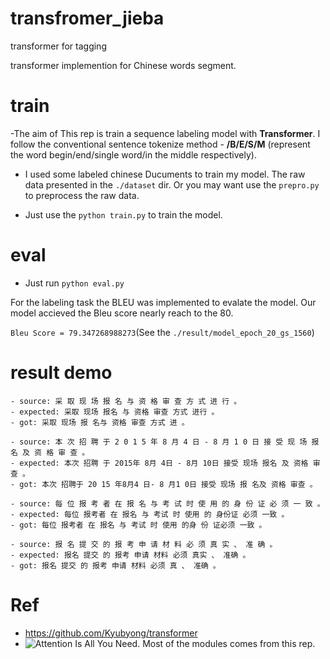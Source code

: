# transfromer_jieba
transformer for tagging

transformer implemention for Chinese words segment.




# train
-The aim of This rep is train a sequence labeling model with **Transformer**. I follow the 
conventional sentence tokenize method - **/B/E/S/M** (represent the word begin/end/single word/in the middle respectively).

- I used some labeled chinese Ducuments to train my model. The raw data presented in the `./dataset` dir. Or you may want use the `prepro.py` to preprocess the raw data.

- Just use the `python train.py` to train the model.


# eval
- Just run `python eval.py`

For the labeling task the BLEU was implemented to evalate the model. Our model accieved the Bleu score nearly reach to the 80.

`Bleu Score = 79.347268988273`(See the `./result/model_epoch_20_gs_1560`)


# result demo
```
- source: 采 取 现 场 报 名 与 资 格 审 查 方 式 进 行 。
- expected: 采取 现场 报名 与 资格 审查 方式 进行 。
- got: 采取 现场 报 名与 资格 审查 方式 进 。

- source: 本 次 招 聘 于 2 0 1 5 年 8 月 4 日 - 8 月 1 0 日 接 受 现 场 报 名 及 资 格 审 查 。
- expected: 本次 招聘 于 2015年 8月 4日 - 8月 10日 接受 现场 报名 及 资格 审查 。
- got: 本次 招聘于 20 15 年8月4 日- 8 月1 0日 接受 现场 报 名及 资格 审查 。

- source: 每 位 报 考 者 在 报 名 与 考 试 时 使 用 的 身 份 证 必 须 一 致 。
- expected: 每位 报考者 在 报名 与 考试 时 使用 的 身份证 必须 一致 。
- got: 每位 报考者 在 报名 与 考试 时 使用 的身 份 证必须 一致 。

- source: 报 名 提 交 的 报 考 申 请 材 料 必 须 真 实 、 准 确 。
- expected: 报名 提交 的 报考 申请 材料 必须 真实 、 准确 。
- got: 报名 提交 的 报考 申请 材料 必须 真 、 准确 。

```


# Ref

-  https://github.com/Kyubyong/transformer
-  ![Attention Is All You Need](https://arxiv.org/abs/1706.03762). Most of the modules comes from this rep.
